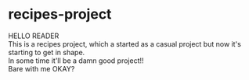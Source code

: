 # recipes-project

HELLO READER
<br>
This is a recipes project, which a started as a casual project but now it's starting to get in shape.
<br>
In some time it'll be a damn good project!!
<br>
Bare with me OKAY?
